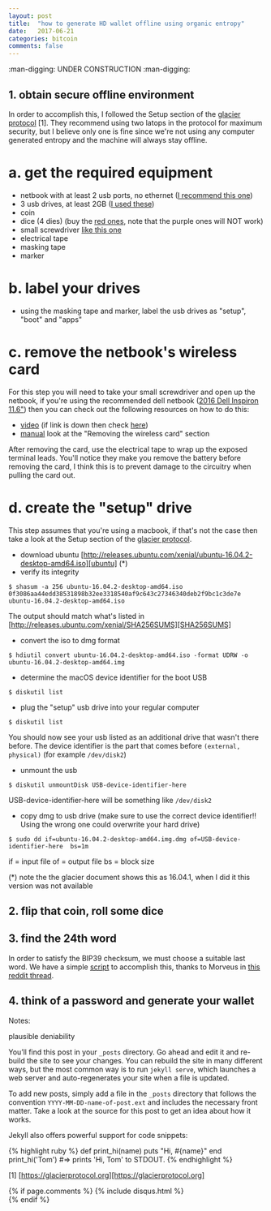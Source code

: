 ```yaml
---
layout: post
title:  "how to generate HD wallet offline using organic entropy"
date:   2017-06-21
categories: bitcoin
comments: false
---
```


:man-digging: UNDER CONSTRUCTION :man-digging:

## 1. obtain secure offline environment

In order to accomplish this, I followed the Setup section of the [glacier protocol][glacier] \[1\]. They recommend using two latops in the protocol for maximum security, but I believe only one is fine since we're not using any computer generated entropy and the machine will always stay offline.

# a. get the required equipment

- netbook with at least 2 usb ports, no ethernet ([I recommend this one][dell])
- 3 usb drives, at least 2GB ([I used these][usb])
- coin
- dice (4 dies) (buy the [red ones][dice], note that the purple ones will NOT work)
- small screwdriver [like this one][screwdriver]
- electrical tape
- masking tape
- marker

# b. label your drives

- using the masking tape and marker, label the usb drives as "setup", "boot" and "apps"

# c. remove the netbook's wireless card

For this step you will need to take your small screwdriver and open up the netbook, if you're using the recommended dell netbook ([2016 Dell Inspiron 11.6"][dell]) then you can check out the following resources on how to do this:

- [video][video] (if link is down then check [here][video2])
- [manual][manual] look at the "Removing the wireless card" section

After removing the card, use the electrical tape to wrap up the exposed terminal leads. You'll notice they make you remove the battery before removing the card, I think this is to prevent damage to the circuitry when pulling the card out.

# d. create the "setup" drive

This step assumes that you're using a macbook, if that's not the case then take a look at the Setup section of the [glacier protocol][glacier].

- download ubuntu [http://releases.ubuntu.com/xenial/ubuntu-16.04.2-desktop-amd64.iso][ubuntu] (*)
- verify its integrity

`$ shasum -a 256 ubuntu-16.04.2-desktop-amd64.iso`
`0f3086aa44edd38531898b32ee3318540af9c643c27346340deb2f9bc1c3de7e  ubuntu-16.04.2-desktop-amd64.iso`

The output should match what's listed in [http://releases.ubuntu.com/xenial/SHA256SUMS][SHA256SUMS]

- convert the iso to dmg format

`$ hdiutil convert ubuntu-16.04.2-desktop-amd64.iso -format UDRW -o ubuntu-16.04.2-desktop-amd64.img`

- determine the macOS device identifier for the boot USB

`$ diskutil list`

- plug the "setup" usb drive into your regular computer

`$ diskutil list `

You should now see your usb listed as an additional drive that wasn't there before. The device identifier ​is the part that comes before `(external, physical)` ​(for example `/dev/disk2`) ​

- unmount the usb

`$ diskutil unmountDisk ​USB-device-identifier-here`

​USB-device-identifier-here will be something like `/dev/disk2`

- copy dmg to usb drive (make sure to use the correct device identifier!! Using the wrong one could overwrite your hard drive)

`$ sudo dd if=ubuntu-16.04.2-desktop-amd64.img.dmg of=​USB-device-identifier-here ​ bs=1m`

if = input file
of = output file
bs = block size


(*) note the the glacier document shows this as 16.04.1, when I did it this version was not available



## 2. flip that coin, roll some dice


## 3. find the 24th word

In order to satisfy the BIP39 checksum, we must choose a suitable last word. We have a simple [script][script] to accomplish this, thanks to Morveus in [this reddit thread][reddit].

## 4. think of a password and generate your wallet


Notes:


plausible deniability

You’ll find this post in your `_posts` directory. Go ahead and edit it and re-build the site to see your changes. You can rebuild the site in many different ways, but the most common way is to run `jekyll serve`, which launches a web server and auto-regenerates your site when a file is updated.

To add new posts, simply add a file in the `_posts` directory that follows the convention `YYYY-MM-DD-name-of-post.ext` and includes the necessary front matter. Take a look at the source for this post to get an idea about how it works.

Jekyll also offers powerful support for code snippets:

{% highlight ruby %}
def print_hi(name)
  puts "Hi, #{name}"
end
print_hi('Tom')
#=> prints 'Hi, Tom' to STDOUT.
{% endhighlight %}

\[1\] [https://glacierprotocol.org][https://glacierprotocol.org]


{% if page.comments %}
{% include disqus.html %}                     
{% endif %}

[glacier]: https://github.com/apples0/blog/blob/master/Glacier.pdf
[dell]: https://www.amazon.com/Dell-Inspiron-Celeron-Processor-Windows/dp/B01H7Q4LG8/ref=sr_1_14?s=pc&ie=UTF8&qid=1471767727&sr=1-14&keywords=inspiron&refinements=p_85%3A2470955011
[usb]: https://www.amazon.com/SanDisk-Cruzer-Frustration-Free-Packaging-SDCZ36-008G-AFFP2/dp/B00E9W1UKY/ref=sr_1_7?ie=UTF8&qid=1485220606&sr=8-7&keywords=2GB+USB+drive
[dice]: https://www.amazon.com/Trademark-Poker-Grade-Serialized-Casino/dp/B00157YFJE/ref=sr_1_1?ie=UTF8&qid=1473894884&sr=8-1&keywords=casino+dice
[screwdriver]: https://www.amazon.com/TEKTON-2977-Phillips-Precision-Screwdriver/dp/B008TM1910/ref=sr_1_2?s=hi&ie=UTF8&qid=1476232469&sr=1-2&keywords=%2300+screwdriver
[video]: https://www.youtube.com/watch?v=nFYXQQPoh90
[video2]: https://www.youtube.com/watch?v=nFYXQQPoh90
[manual]: https://github.com/apples0/blog/blob/master/dell_manual.pdf
[ubuntu]: http://releases.ubuntu.com/xenial/ubuntu-16.04.2-desktop-amd64.iso
[reddit]: https://www.reddit.com/r/crypto/comments/684zvj/need_help_generating_lastword_checksum_for_bip39/dgvq3ca/
[script]: https://github.com/apples0/blog/blob/master/findlastword.py
[SHA256SUMS]: http://releases.ubuntu.com/xenial/SHA256SUMS